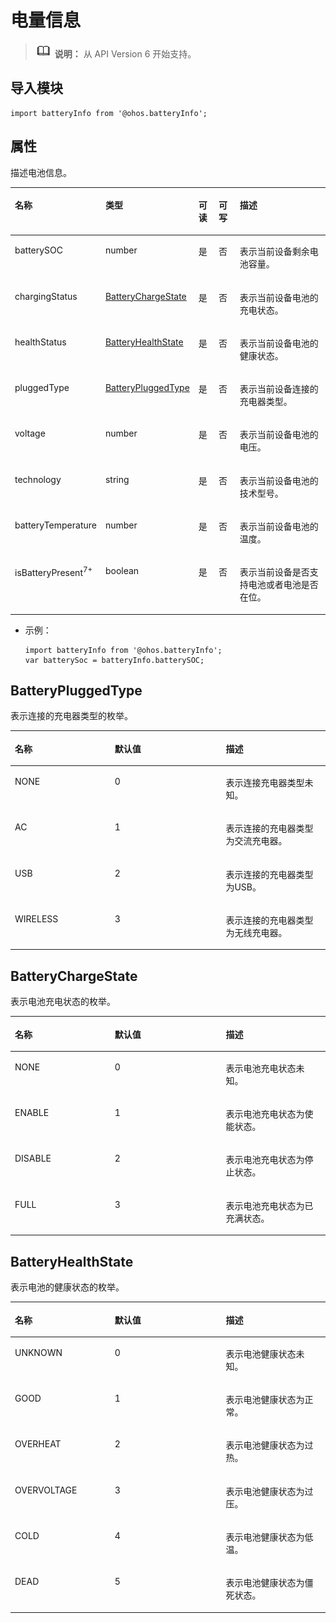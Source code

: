 # 电量信息<a name="ZH-CN_TOPIC_0000001121409574"></a>

>![](../../public_sys-resources/icon-note.gif) **说明：** 
>从 API Version 6 开始支持。

## 导入模块<a name="section199443271307"></a>

```
import batteryInfo from '@ohos.batteryInfo';
```

## 属性<a name="section0536924123914"></a>

描述电池信息。

<a name="table20633101642315"></a>
<table><thead align="left"><tr id="row663331618238"><th class="cellrowborder" valign="top" width="21.58%" id="mcps1.1.6.1.1"><p id="a3d0fc780cc904c1cbab7991251622f65"><a name="a3d0fc780cc904c1cbab7991251622f65"></a><a name="a3d0fc780cc904c1cbab7991251622f65"></a>名称</p>
</th>
<th class="cellrowborder" valign="top" width="21.349999999999998%" id="mcps1.1.6.1.2"><p id="ac1f1afc248084f8fb51242b648bc34de"><a name="ac1f1afc248084f8fb51242b648bc34de"></a><a name="ac1f1afc248084f8fb51242b648bc34de"></a>类型</p>
</th>
<th class="cellrowborder" valign="top" width="6.950000000000001%" id="mcps1.1.6.1.3"><p id="p15118503351"><a name="p15118503351"></a><a name="p15118503351"></a>可读</p>
</th>
<th class="cellrowborder" valign="top" width="7.5200000000000005%" id="mcps1.1.6.1.4"><p id="p13804175213358"><a name="p13804175213358"></a><a name="p13804175213358"></a>可写</p>
</th>
<th class="cellrowborder" valign="top" width="42.6%" id="mcps1.1.6.1.5"><p id="afec895de33f94e3c87ee7acc20190a17"><a name="afec895de33f94e3c87ee7acc20190a17"></a><a name="afec895de33f94e3c87ee7acc20190a17"></a>描述</p>
</th>
</tr>
</thead>
<tbody><tr id="row188481425182510"><td class="cellrowborder" valign="top" width="21.58%" headers="mcps1.1.6.1.1 "><p id="p938441717208"><a name="p938441717208"></a><a name="p938441717208"></a>batterySOC</p>
</td>
<td class="cellrowborder" valign="top" width="21.349999999999998%" headers="mcps1.1.6.1.2 "><p id="p6354841201511"><a name="p6354841201511"></a><a name="p6354841201511"></a>number</p>
</td>
<td class="cellrowborder" valign="top" width="6.950000000000001%" headers="mcps1.1.6.1.3 "><p id="p71155043513"><a name="p71155043513"></a><a name="p71155043513"></a>是</p>
</td>
<td class="cellrowborder" valign="top" width="7.5200000000000005%" headers="mcps1.1.6.1.4 "><p id="p188058527352"><a name="p188058527352"></a><a name="p188058527352"></a>否</p>
</td>
<td class="cellrowborder" valign="top" width="42.6%" headers="mcps1.1.6.1.5 "><p id="p103961315181818"><a name="p103961315181818"></a><a name="p103961315181818"></a>表示当前设备剩余电池容量。</p>
</td>
</tr>
<tr id="row0461622112513"><td class="cellrowborder" valign="top" width="21.58%" headers="mcps1.1.6.1.1 "><p id="p5354124120158"><a name="p5354124120158"></a><a name="p5354124120158"></a>chargingStatus</p>
</td>
<td class="cellrowborder" valign="top" width="21.349999999999998%" headers="mcps1.1.6.1.2 "><p id="p10354541181520"><a name="p10354541181520"></a><a name="p10354541181520"></a><a href="#section629045815408">BatteryChargeState</a></p>
</td>
<td class="cellrowborder" valign="top" width="6.950000000000001%" headers="mcps1.1.6.1.3 "><p id="p11113502356"><a name="p11113502356"></a><a name="p11113502356"></a>是</p>
</td>
<td class="cellrowborder" valign="top" width="7.5200000000000005%" headers="mcps1.1.6.1.4 "><p id="p280555253510"><a name="p280555253510"></a><a name="p280555253510"></a>否</p>
</td>
<td class="cellrowborder" valign="top" width="42.6%" headers="mcps1.1.6.1.5 "><p id="p238673617568"><a name="p238673617568"></a><a name="p238673617568"></a>表示当前设备电池的充电状态。</p>
</td>
</tr>
<tr id="row09415619242"><td class="cellrowborder" valign="top" width="21.58%" headers="mcps1.1.6.1.1 "><p id="p1435434117152"><a name="p1435434117152"></a><a name="p1435434117152"></a>healthStatus</p>
</td>
<td class="cellrowborder" valign="top" width="21.349999999999998%" headers="mcps1.1.6.1.2 "><p id="p3354114131518"><a name="p3354114131518"></a><a name="p3354114131518"></a><a href="#section1636311513419">BatteryHealthState</a></p>
</td>
<td class="cellrowborder" valign="top" width="6.950000000000001%" headers="mcps1.1.6.1.3 "><p id="p16111250153517"><a name="p16111250153517"></a><a name="p16111250153517"></a>是</p>
</td>
<td class="cellrowborder" valign="top" width="7.5200000000000005%" headers="mcps1.1.6.1.4 "><p id="p38051525356"><a name="p38051525356"></a><a name="p38051525356"></a>否</p>
</td>
<td class="cellrowborder" valign="top" width="42.6%" headers="mcps1.1.6.1.5 "><p id="p1365563875614"><a name="p1365563875614"></a><a name="p1365563875614"></a>表示当前设备电池的健康状态。</p>
</td>
</tr>
<tr id="row56471975243"><td class="cellrowborder" valign="top" width="21.58%" headers="mcps1.1.6.1.1 "><p id="p1835534116158"><a name="p1835534116158"></a><a name="p1835534116158"></a>pluggedType</p>
</td>
<td class="cellrowborder" valign="top" width="21.349999999999998%" headers="mcps1.1.6.1.2 "><p id="p235584114153"><a name="p235584114153"></a><a name="p235584114153"></a><a href="#section1861134715488">BatteryPluggedType</a></p>
</td>
<td class="cellrowborder" valign="top" width="6.950000000000001%" headers="mcps1.1.6.1.3 "><p id="p111125093513"><a name="p111125093513"></a><a name="p111125093513"></a>是</p>
</td>
<td class="cellrowborder" valign="top" width="7.5200000000000005%" headers="mcps1.1.6.1.4 "><p id="p198051752183511"><a name="p198051752183511"></a><a name="p198051752183511"></a>否</p>
</td>
<td class="cellrowborder" valign="top" width="42.6%" headers="mcps1.1.6.1.5 "><p id="p19264101622016"><a name="p19264101622016"></a><a name="p19264101622016"></a>表示当前设备连接的充电器类型。</p>
</td>
</tr>
<tr id="row4536161934520"><td class="cellrowborder" valign="top" width="21.58%" headers="mcps1.1.6.1.1 "><p id="p14355174151513"><a name="p14355174151513"></a><a name="p14355174151513"></a>voltage</p>
</td>
<td class="cellrowborder" valign="top" width="21.349999999999998%" headers="mcps1.1.6.1.2 "><p id="p7355741201519"><a name="p7355741201519"></a><a name="p7355741201519"></a>number</p>
</td>
<td class="cellrowborder" valign="top" width="6.950000000000001%" headers="mcps1.1.6.1.3 "><p id="p1811195013354"><a name="p1811195013354"></a><a name="p1811195013354"></a>是</p>
</td>
<td class="cellrowborder" valign="top" width="7.5200000000000005%" headers="mcps1.1.6.1.4 "><p id="p1580585263519"><a name="p1580585263519"></a><a name="p1580585263519"></a>否</p>
</td>
<td class="cellrowborder" valign="top" width="42.6%" headers="mcps1.1.6.1.5 "><p id="p127111826172018"><a name="p127111826172018"></a><a name="p127111826172018"></a>表示当前设备电池的电压。</p>
</td>
</tr>
<tr id="row597319245451"><td class="cellrowborder" valign="top" width="21.58%" headers="mcps1.1.6.1.1 "><p id="p153551941141517"><a name="p153551941141517"></a><a name="p153551941141517"></a>technology</p>
</td>
<td class="cellrowborder" valign="top" width="21.349999999999998%" headers="mcps1.1.6.1.2 "><p id="p535514113154"><a name="p535514113154"></a><a name="p535514113154"></a>string</p>
</td>
<td class="cellrowborder" valign="top" width="6.950000000000001%" headers="mcps1.1.6.1.3 "><p id="p3111650133514"><a name="p3111650133514"></a><a name="p3111650133514"></a>是</p>
</td>
<td class="cellrowborder" valign="top" width="7.5200000000000005%" headers="mcps1.1.6.1.4 "><p id="p1680575273515"><a name="p1680575273515"></a><a name="p1680575273515"></a>否</p>
</td>
<td class="cellrowborder" valign="top" width="42.6%" headers="mcps1.1.6.1.5 "><p id="p9298104612205"><a name="p9298104612205"></a><a name="p9298104612205"></a>表示当前设备电池的技术型号。</p>
</td>
</tr>
<tr id="row4978143312456"><td class="cellrowborder" valign="top" width="21.58%" headers="mcps1.1.6.1.1 "><p id="p7355114151515"><a name="p7355114151515"></a><a name="p7355114151515"></a>batteryTemperature</p>
</td>
<td class="cellrowborder" valign="top" width="21.349999999999998%" headers="mcps1.1.6.1.2 "><p id="p143551941201510"><a name="p143551941201510"></a><a name="p143551941201510"></a>number</p>
</td>
<td class="cellrowborder" valign="top" width="6.950000000000001%" headers="mcps1.1.6.1.3 "><p id="p14694205103613"><a name="p14694205103613"></a><a name="p14694205103613"></a>是</p>
</td>
<td class="cellrowborder" valign="top" width="7.5200000000000005%" headers="mcps1.1.6.1.4 "><p id="p980518523359"><a name="p980518523359"></a><a name="p980518523359"></a>否</p>
</td>
<td class="cellrowborder" valign="top" width="42.6%" headers="mcps1.1.6.1.5 "><p id="p7843573202"><a name="p7843573202"></a><a name="p7843573202"></a>表示当前设备电池的温度。</p>
</td>
</tr>
<tr id="row115952572810"><td class="cellrowborder" valign="top" width="21.58%" headers="mcps1.1.6.1.1 "><p id="p959152510281"><a name="p959152510281"></a><a name="p959152510281"></a>isBatteryPresent<sup id="sup15407935624"><a name="sup15407935624"></a><a name="sup15407935624"></a>7+</sup></p>
</td>
<td class="cellrowborder" valign="top" width="21.349999999999998%" headers="mcps1.1.6.1.2 "><p id="p659025192819"><a name="p659025192819"></a><a name="p659025192819"></a>boolean</p>
</td>
<td class="cellrowborder" valign="top" width="6.950000000000001%" headers="mcps1.1.6.1.3 "><p id="p1012195020357"><a name="p1012195020357"></a><a name="p1012195020357"></a>是</p>
</td>
<td class="cellrowborder" valign="top" width="7.5200000000000005%" headers="mcps1.1.6.1.4 "><p id="p9805105213352"><a name="p9805105213352"></a><a name="p9805105213352"></a>否</p>
</td>
<td class="cellrowborder" valign="top" width="42.6%" headers="mcps1.1.6.1.5 "><p id="p15590255280"><a name="p15590255280"></a><a name="p15590255280"></a>表示当前设备是否支持电池或者电池是否在位。</p>
</td>
</tr>
</tbody>
</table>

-   示例：

    ```
    import batteryInfo from '@ohos.batteryInfo';
    var batterySoc = batteryInfo.batterySOC;
    ```


## BatteryPluggedType<a name="section1861134715488"></a>

表示连接的充电器类型的枚举。

<a name="table144441452192814"></a>
<table><thead align="left"><tr id="row12444145210288"><th class="cellrowborder" valign="top" width="31.703170317031702%" id="mcps1.1.4.1.1"><p id="p162914100272"><a name="p162914100272"></a><a name="p162914100272"></a>名称</p>
</th>
<th class="cellrowborder" valign="top" width="35.253525352535256%" id="mcps1.1.4.1.2"><p id="p044416523286"><a name="p044416523286"></a><a name="p044416523286"></a>默认值</p>
</th>
<th class="cellrowborder" valign="top" width="33.043304330433045%" id="mcps1.1.4.1.3"><p id="p1044495252810"><a name="p1044495252810"></a><a name="p1044495252810"></a>描述</p>
</th>
</tr>
</thead>
<tbody><tr id="row18444115215284"><td class="cellrowborder" valign="top" width="31.703170317031702%" headers="mcps1.1.4.1.1 "><p id="p954122310283"><a name="p954122310283"></a><a name="p954122310283"></a>NONE</p>
</td>
<td class="cellrowborder" valign="top" width="35.253525352535256%" headers="mcps1.1.4.1.2 "><p id="p0527233288"><a name="p0527233288"></a><a name="p0527233288"></a>0</p>
</td>
<td class="cellrowborder" valign="top" width="33.043304330433045%" headers="mcps1.1.4.1.3 "><p id="p12372352812"><a name="p12372352812"></a><a name="p12372352812"></a>表示连接充电器类型未知。</p>
</td>
</tr>
<tr id="row55389918289"><td class="cellrowborder" valign="top" width="31.703170317031702%" headers="mcps1.1.4.1.1 "><p id="p15381795285"><a name="p15381795285"></a><a name="p15381795285"></a>AC</p>
</td>
<td class="cellrowborder" valign="top" width="35.253525352535256%" headers="mcps1.1.4.1.2 "><p id="p45381291281"><a name="p45381291281"></a><a name="p45381291281"></a>1</p>
</td>
<td class="cellrowborder" valign="top" width="33.043304330433045%" headers="mcps1.1.4.1.3 "><p id="p1953979102813"><a name="p1953979102813"></a><a name="p1953979102813"></a>表示连接的充电器类型为交流充电器。</p>
</td>
</tr>
<tr id="row928621592815"><td class="cellrowborder" valign="top" width="31.703170317031702%" headers="mcps1.1.4.1.1 "><p id="p1328691518288"><a name="p1328691518288"></a><a name="p1328691518288"></a>USB</p>
</td>
<td class="cellrowborder" valign="top" width="35.253525352535256%" headers="mcps1.1.4.1.2 "><p id="p1728616154286"><a name="p1728616154286"></a><a name="p1728616154286"></a>2</p>
</td>
<td class="cellrowborder" valign="top" width="33.043304330433045%" headers="mcps1.1.4.1.3 "><p id="p188591922163215"><a name="p188591922163215"></a><a name="p188591922163215"></a>表示连接的充电器类型为USB。</p>
</td>
</tr>
<tr id="row3954122652810"><td class="cellrowborder" valign="top" width="31.703170317031702%" headers="mcps1.1.4.1.1 "><p id="p1995412614284"><a name="p1995412614284"></a><a name="p1995412614284"></a>WIRELESS</p>
</td>
<td class="cellrowborder" valign="top" width="35.253525352535256%" headers="mcps1.1.4.1.2 "><p id="p395402620286"><a name="p395402620286"></a><a name="p395402620286"></a>3</p>
</td>
<td class="cellrowborder" valign="top" width="33.043304330433045%" headers="mcps1.1.4.1.3 "><p id="p235192423214"><a name="p235192423214"></a><a name="p235192423214"></a>表示连接的充电器类型为无线充电器。</p>
</td>
</tr>
</tbody>
</table>

## BatteryChargeState<a name="section629045815408"></a>

表示电池充电状态的枚举。

<a name="table1368716015365"></a>
<table><thead align="left"><tr id="row106884010367"><th class="cellrowborder" valign="top" width="31.703170317031702%" id="mcps1.1.4.1.1"><p id="p468816023615"><a name="p468816023615"></a><a name="p468816023615"></a>名称</p>
</th>
<th class="cellrowborder" valign="top" width="35.253525352535256%" id="mcps1.1.4.1.2"><p id="p15688505362"><a name="p15688505362"></a><a name="p15688505362"></a>默认值</p>
</th>
<th class="cellrowborder" valign="top" width="33.043304330433045%" id="mcps1.1.4.1.3"><p id="p1068830103619"><a name="p1068830103619"></a><a name="p1068830103619"></a>描述</p>
</th>
</tr>
</thead>
<tbody><tr id="row1868880113613"><td class="cellrowborder" valign="top" width="31.703170317031702%" headers="mcps1.1.4.1.1 "><p id="p1392942212399"><a name="p1392942212399"></a><a name="p1392942212399"></a>NONE</p>
</td>
<td class="cellrowborder" valign="top" width="35.253525352535256%" headers="mcps1.1.4.1.2 "><p id="p968880103613"><a name="p968880103613"></a><a name="p968880103613"></a>0</p>
</td>
<td class="cellrowborder" valign="top" width="33.043304330433045%" headers="mcps1.1.4.1.3 "><p id="p16911819163919"><a name="p16911819163919"></a><a name="p16911819163919"></a>表示电池充电状态未知。</p>
</td>
</tr>
<tr id="row17688180173620"><td class="cellrowborder" valign="top" width="31.703170317031702%" headers="mcps1.1.4.1.1 "><p id="p12928922193920"><a name="p12928922193920"></a><a name="p12928922193920"></a>ENABLE</p>
</td>
<td class="cellrowborder" valign="top" width="35.253525352535256%" headers="mcps1.1.4.1.2 "><p id="p86893003614"><a name="p86893003614"></a><a name="p86893003614"></a>1</p>
</td>
<td class="cellrowborder" valign="top" width="33.043304330433045%" headers="mcps1.1.4.1.3 "><p id="p9910201913391"><a name="p9910201913391"></a><a name="p9910201913391"></a>表示电池充电状态为使能状态。</p>
</td>
</tr>
<tr id="row1868914011367"><td class="cellrowborder" valign="top" width="31.703170317031702%" headers="mcps1.1.4.1.1 "><p id="p4926152211394"><a name="p4926152211394"></a><a name="p4926152211394"></a>DISABLE</p>
</td>
<td class="cellrowborder" valign="top" width="35.253525352535256%" headers="mcps1.1.4.1.2 "><p id="p186891001361"><a name="p186891001361"></a><a name="p186891001361"></a>2</p>
</td>
<td class="cellrowborder" valign="top" width="33.043304330433045%" headers="mcps1.1.4.1.3 "><p id="p1210733413414"><a name="p1210733413414"></a><a name="p1210733413414"></a>表示电池充电状态为停止状态。</p>
</td>
</tr>
<tr id="row068911018360"><td class="cellrowborder" valign="top" width="31.703170317031702%" headers="mcps1.1.4.1.1 "><p id="p1992542211392"><a name="p1992542211392"></a><a name="p1992542211392"></a>FULL</p>
</td>
<td class="cellrowborder" valign="top" width="35.253525352535256%" headers="mcps1.1.4.1.2 "><p id="p46895023619"><a name="p46895023619"></a><a name="p46895023619"></a>3</p>
</td>
<td class="cellrowborder" valign="top" width="33.043304330433045%" headers="mcps1.1.4.1.3 "><p id="p3614135154120"><a name="p3614135154120"></a><a name="p3614135154120"></a>表示电池充电状态为已充满状态。</p>
</td>
</tr>
</tbody>
</table>

## BatteryHealthState<a name="section1636311513419"></a>

表示电池的健康状态的枚举。

<a name="table1646153519380"></a>
<table><thead align="left"><tr id="row1847203533813"><th class="cellrowborder" valign="top" width="31.703170317031702%" id="mcps1.1.4.1.1"><p id="p44743514381"><a name="p44743514381"></a><a name="p44743514381"></a>名称</p>
</th>
<th class="cellrowborder" valign="top" width="35.253525352535256%" id="mcps1.1.4.1.2"><p id="p164783513817"><a name="p164783513817"></a><a name="p164783513817"></a>默认值</p>
</th>
<th class="cellrowborder" valign="top" width="33.043304330433045%" id="mcps1.1.4.1.3"><p id="p447153533816"><a name="p447153533816"></a><a name="p447153533816"></a>描述</p>
</th>
</tr>
</thead>
<tbody><tr id="row10475355385"><td class="cellrowborder" valign="top" width="31.703170317031702%" headers="mcps1.1.4.1.1 "><p id="p9268513193910"><a name="p9268513193910"></a><a name="p9268513193910"></a>UNKNOWN</p>
</td>
<td class="cellrowborder" valign="top" width="35.253525352535256%" headers="mcps1.1.4.1.2 "><p id="p147113523813"><a name="p147113523813"></a><a name="p147113523813"></a>0</p>
</td>
<td class="cellrowborder" valign="top" width="33.043304330433045%" headers="mcps1.1.4.1.3 "><p id="p840231793914"><a name="p840231793914"></a><a name="p840231793914"></a>表示电池健康状态未知。</p>
</td>
</tr>
<tr id="row114716352387"><td class="cellrowborder" valign="top" width="31.703170317031702%" headers="mcps1.1.4.1.1 "><p id="p426781333915"><a name="p426781333915"></a><a name="p426781333915"></a>GOOD</p>
</td>
<td class="cellrowborder" valign="top" width="35.253525352535256%" headers="mcps1.1.4.1.2 "><p id="p44843519383"><a name="p44843519383"></a><a name="p44843519383"></a>1</p>
</td>
<td class="cellrowborder" valign="top" width="33.043304330433045%" headers="mcps1.1.4.1.3 "><p id="p540191793918"><a name="p540191793918"></a><a name="p540191793918"></a>表示电池健康状态为正常。</p>
</td>
</tr>
<tr id="row8481935183816"><td class="cellrowborder" valign="top" width="31.703170317031702%" headers="mcps1.1.4.1.1 "><p id="p82651913183910"><a name="p82651913183910"></a><a name="p82651913183910"></a>OVERHEAT</p>
</td>
<td class="cellrowborder" valign="top" width="35.253525352535256%" headers="mcps1.1.4.1.2 "><p id="p184818358383"><a name="p184818358383"></a><a name="p184818358383"></a>2</p>
</td>
<td class="cellrowborder" valign="top" width="33.043304330433045%" headers="mcps1.1.4.1.3 "><p id="p2399117183918"><a name="p2399117183918"></a><a name="p2399117183918"></a>表示电池健康状态为过热。</p>
</td>
</tr>
<tr id="row1448163593819"><td class="cellrowborder" valign="top" width="31.703170317031702%" headers="mcps1.1.4.1.1 "><p id="p10235161343911"><a name="p10235161343911"></a><a name="p10235161343911"></a>OVERVOLTAGE</p>
</td>
<td class="cellrowborder" valign="top" width="35.253525352535256%" headers="mcps1.1.4.1.2 "><p id="p34863518387"><a name="p34863518387"></a><a name="p34863518387"></a>3</p>
</td>
<td class="cellrowborder" valign="top" width="33.043304330433045%" headers="mcps1.1.4.1.3 "><p id="p203691717193914"><a name="p203691717193914"></a><a name="p203691717193914"></a>表示电池健康状态为过压。</p>
</td>
</tr>
<tr id="row2096919723911"><td class="cellrowborder" valign="top" width="31.703170317031702%" headers="mcps1.1.4.1.1 "><p id="p12970127203916"><a name="p12970127203916"></a><a name="p12970127203916"></a>COLD</p>
</td>
<td class="cellrowborder" valign="top" width="35.253525352535256%" headers="mcps1.1.4.1.2 "><p id="p17970572396"><a name="p17970572396"></a><a name="p17970572396"></a>4</p>
</td>
<td class="cellrowborder" valign="top" width="33.043304330433045%" headers="mcps1.1.4.1.3 "><p id="p20970177153913"><a name="p20970177153913"></a><a name="p20970177153913"></a>表示电池健康状态为低温。</p>
</td>
</tr>
<tr id="row497017143917"><td class="cellrowborder" valign="top" width="31.703170317031702%" headers="mcps1.1.4.1.1 "><p id="p19710712394"><a name="p19710712394"></a><a name="p19710712394"></a>DEAD</p>
</td>
<td class="cellrowborder" valign="top" width="35.253525352535256%" headers="mcps1.1.4.1.2 "><p id="p997117733916"><a name="p997117733916"></a><a name="p997117733916"></a>5</p>
</td>
<td class="cellrowborder" valign="top" width="33.043304330433045%" headers="mcps1.1.4.1.3 "><p id="p13971137153918"><a name="p13971137153918"></a><a name="p13971137153918"></a>表示电池健康状态为僵死状态。</p>
</td>
</tr>
</tbody>
</table>

